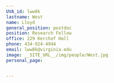 ```yaml
---
UVA_id: lww8k
lastname: West
name: Lloyd
general_position: postdoc
position: Research Fellow
office: 229 Kerchof Hall
phone: 434-924-4944
email: lww8k@virginia.edu
image: __SITE_URL__/img/people/West.jpg
personal_page:


---
```

